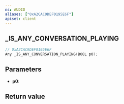 ```yaml
---
ns: AUDIO
aliases: ["0xA2CAC9DEF0195E6F"]
apiset: client
---
```

## _IS_ANY_CONVERSATION_PLAYING

```c
// 0xA2CAC9DEF0195E6F
Any _IS_ANY_CONVERSATION_PLAYING(BOOL p0);
```


## Parameters
* **p0**:

## Return value

